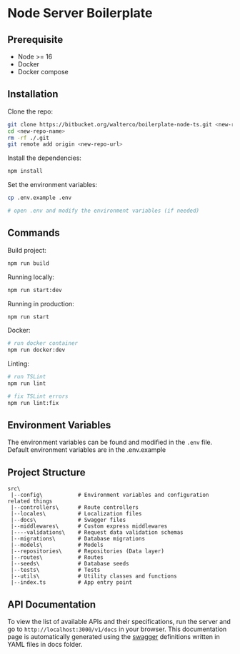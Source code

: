 # Node Server Boilerplate

## Prerequisite
 - Node >= 16
 - Docker 
 - Docker compose

## Installation

Clone the repo:

```bash
git clone https://bitbucket.org/walterco/boilerplate-node-ts.git <new-repo-name>
cd <new-repo-name>
rm -rf ./.git
git remote add origin <new-repo-url>
```

Install the dependencies:

```bash
npm install
```

Set the environment variables:

```bash
cp .env.example .env

# open .env and modify the environment variables (if needed)
```

## Commands

Build project:

```bash
npm run build
```

Running locally:

```bash
npm run start:dev
```

Running in production:

```bash
npm run start
```

Docker:

```bash
# run docker container
npm run docker:dev

```

Linting:

```bash
# run TSLint
npm run lint

# fix TSLint errors
npm run lint:fix
```


## Environment Variables

The environment variables can be found and modified in the `.env` file. Default environment variables are in the .env.example

## Project Structure

```
src\
 |--config\           # Environment variables and configuration related things
 |--controllers\      # Route controllers
 |--locales\          # Localization files
 |--docs\             # Swagger files
 |--middlewares\      # Custom express middlewares
 |----validations\    # Request data validation schemas
 |--migrations\       # Database migrations
 |--models\           # Models 
 |--repositories\     # Repositories (Data layer)
 |--routes\           # Routes
 |--seeds\            # Database seeds
 |--tests\            # Tests
 |--utils\            # Utility classes and functions
 |--index.ts          # App entry point
```

## API Documentation

To view the list of available APIs and their specifications, run the server and go to `http://localhost:3000/v1/docs` in your browser. This documentation page is automatically generated using the [swagger](https://swagger.io/) definitions written in YAML files in docs folder.

